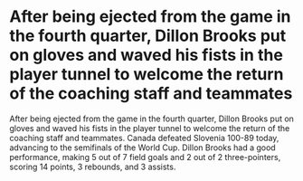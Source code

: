 # After being ejected from the game in the fourth quarter, Dillon Brooks put on gloves and waved his fists in the player tunnel to welcome the return of the coaching staff and teammates 
 After being ejected from the game in the fourth quarter, Dillon Brooks put on gloves and waved his fists in the player tunnel to welcome the return of the coaching staff and teammates. Canada defeated Slovenia 100-89 today, advancing to the semifinals of the World Cup. Dillon Brooks had a good performance, making 5 out of 7 field goals and 2 out of 2 three-pointers, scoring 14 points, 3 rebounds, and 3 assists.